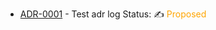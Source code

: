 

<!-- adrlog -->

* [ADR-0001](adr/0001-check-update-log.md) - Test adr log  Status: ✍️ <font color="orange">Proposed </font>

<!-- adrlogstop -->




